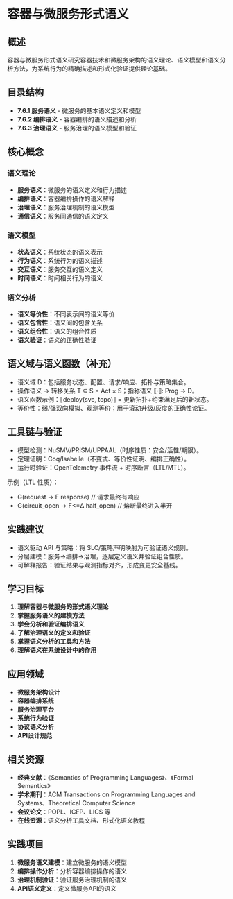 # 容器与微服务形式语义

## 概述

容器与微服务形式语义研究容器技术和微服务架构的语义理论、语义模型和语义分析方法，为系统行为的精确描述和形式化验证提供理论基础。

## 目录结构

- **7.6.1 服务语义** - 微服务的基本语义定义和模型
- **7.6.2 编排语义** - 容器编排的语义描述和分析
- **7.6.3 治理语义** - 服务治理的语义模型和验证

## 核心概念

### 语义理论

- **服务语义**：微服务的语义定义和行为描述
- **编排语义**：容器编排操作的语义解释
- **治理语义**：服务治理机制的语义模型
- **通信语义**：服务间通信的语义定义

### 语义模型

- **状态语义**：系统状态的语义表示
- **行为语义**：系统行为的语义描述
- **交互语义**：服务交互的语义定义
- **时间语义**：时间相关行为的语义

### 语义分析

- **语义等价性**：不同表示间的语义等价
- **语义包含性**：语义间的包含关系
- **语义组合性**：语义的组合性质
- **语义验证**：语义的正确性验证

## 语义域与语义函数（补充）

- 语义域 D：包括服务状态、配置、请求/响应、拓扑与策略集合。
- 操作语义 → 转移关系 T ⊆ S × Act × S；指称语义 ⟦·⟧: Prog → D。
- 语义函数示例：⟦deploy(svc, topo)⟧ = 更新拓扑+约束满足后的新状态。
- 等价性：弱/强双向模拟、观测等价；用于滚动升级/灰度的正确性论证。

## 工具链与验证

- 模型检测：NuSMV/PRISM/UPPAAL（时序性质：安全/活性/期限）。
- 定理证明：Coq/Isabelle（不变式、等价性证明、编排正确性）。
- 运行时验证：OpenTelemetry 事件流 + 时序断言（LTL/MTL）。

示例（LTL 性质）：

- G(request → F response)    // 请求最终有响应
- G(circuit_open → F<=Δ half_open) // 熔断最终进入半开

## 实践建议

- 语义驱动 API 与策略：将 SLO/策略声明映射为可验证语义规则。
- 分层建模：服务→编排→治理，逐层定义语义并验证组合性质。
- 可解释报告：验证结果与观测指标对齐，形成变更安全基线。

## 学习目标

1. **理解容器与微服务的形式语义理论**
2. **掌握服务语义的建模方法**
3. **学会分析和验证编排语义**
4. **了解治理语义的定义和验证**
5. **掌握语义分析的工具和方法**
6. **理解语义在系统设计中的作用**

## 应用领域

- **微服务架构设计**
- **容器编排系统**
- **服务治理平台**
- **系统行为验证**
- **协议语义分析**
- **API设计规范**

## 相关资源

- **经典文献**：《Semantics of Programming Languages》、《Formal Semantics》
- **学术期刊**：ACM Transactions on Programming Languages and Systems、Theoretical Computer Science
- **会议论文**：POPL、ICFP、LICS 等
- **在线资源**：语义分析工具文档、形式化语义教程

## 实践项目

1. **微服务语义建模**：建立微服务的语义模型
2. **编排操作分析**：分析容器编排操作的语义
3. **治理机制验证**：验证服务治理机制的语义
4. **API语义定义**：定义微服务API的语义
